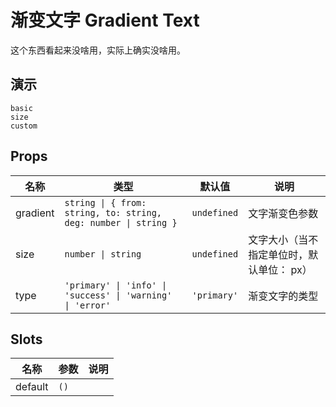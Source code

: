 # 渐变文字 Gradient Text

这个东西看起来没啥用，实际上确实没啥用。

## 演示

```demo
basic
size
custom
```

## Props

| 名称 | 类型 | 默认值 | 说明 |
| --- | --- | --- | --- |
| gradient | `string \| { from: string, to: string, deg: number \| string }` | `undefined` | 文字渐变色参数 |
| size | `number \| string` | `undefined` | 文字大小（当不指定单位时，默认单位： px） |
| type | `'primary' \| 'info' \| 'success' \| 'warning' \| 'error'` | `'primary'` | 渐变文字的类型 |

## Slots

| 名称    | 参数 | 说明 |
| ------- | ---- | ---- |
| default | `()` |      |
